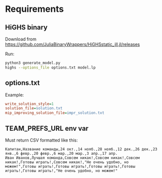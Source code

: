 # Requirements

## HiGHS binary
Download from https://github.com/JuliaBinaryWrappers/HiGHSstatic_jll.jl/releases

Run:
```bash copy
python3 generate_model.py
highs --options_file options.txt model.lp
```

## options.txt
Example:
```ini copy
write_solution_style=1
solution_file=solution.txt
mip_improving_solution_file=impr_solution.txt
```

## TEAM_PREFS_URL env var
Must return CSV formatted like this:
```csv copy
Капитан,Название команды,24 окт.,14 нояб.,28 нояб.,12 дек.,26 дек.,23 янв.,6 февр.,20 февр.,6 мар.,20 мар.,3 апр.,17 апр.
Иван Иванов,Лучшая команда,Совсем никак!,Совсем никак!,Совсем никак!,Готовы играть!,Совсем никак!,"Не очень удобно, но можем!",Готовы играть!,Готовы играть!,Готовы играть!,Готовы играть!,Готовы играть!,"Не очень удобно, но можем!"
```
